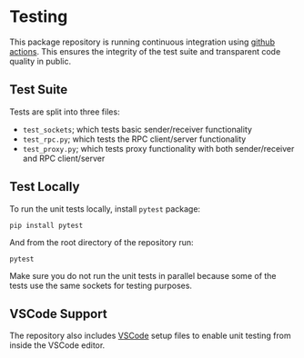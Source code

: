 
# Testing

This package repository is running continuous integration using
[github actions](https://github.com/brgirgis/pyzmqrpc3/actions).
This ensures the integrity of the test suite and transparent code quality in
public.

## Test Suite

Tests are split into three files:

- `test_sockets`; which tests basic sender/receiver functionality
- `test_rpc.py`; which tests the RPC client/server functionality
- `test_proxy.py`; which tests proxy functionality with both sender/receiver
and RPC client/server

## Test Locally

To run the unit tests locally, install `pytest` package:

    pip install pytest

And from the root directory of the repository run:

    pytest

Make sure you do not run the unit tests in parallel because some of the tests
use the same sockets for testing purposes.

## VSCode Support

The repository also includes [VSCode](https://code.visualstudio.com/)
setup files to enable unit testing from inside the VSCode editor.
